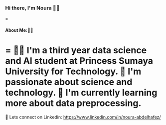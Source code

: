 ### Hi there, I'm Noura 👋🏻
=
#### About Me:👩‍💻
=
👩‍🎓 I'm a third year data science and AI student at Princess Sumaya University for Technology.
🔭 I'm passionate about science and technology. 
🌱 I'm currently learning more about data preprocessing.
=
💬 Lets connect on Linkedin: https://www.linkedin.com/in/noura-abdelhafez/
<!--
**noura-na/noura-na** is a ✨ _special_ ✨ repository because its `README.md` (this file) appears on your GitHub profile.

Here are some ideas to get you started:

- 🔭 I’m currently working on ...
- 🌱 I’m currently learning ...
- 👯 I’m looking to collaborate on ...
- 🤔 I’m looking for help with ...
- 💬 Ask me about ...
- 📫 How to reach me: ...
- 😄 Pronouns: ...
- ⚡ Fun fact: ...
-->
